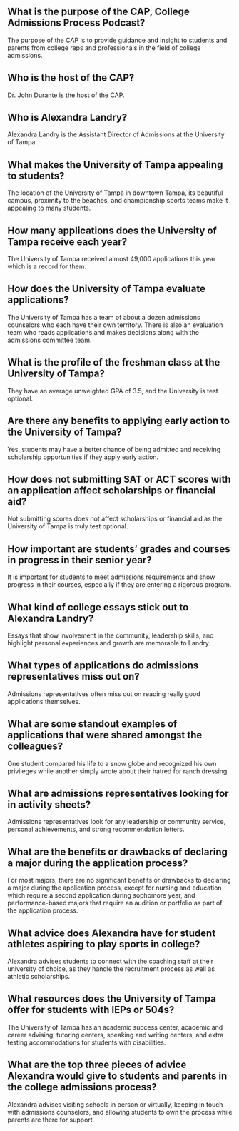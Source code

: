 ## What is the purpose of the CAP, College Admissions Process Podcast? 
The purpose of the CAP is to provide guidance and insight to students and parents from college reps and professionals in the field of college admissions. 

## Who is the host of the CAP? 
Dr. John Durante is the host of the CAP. 

## Who is Alexandra Landry? 
Alexandra Landry is the Assistant Director of Admissions at the University of Tampa. 

## What makes the University of Tampa appealing to students? 
The location of the University of Tampa in downtown Tampa, its beautiful campus, proximity to the beaches, and championship sports teams make it appealing to many students. 

## How many applications does the University of Tampa receive each year? 
The University of Tampa received almost 49,000 applications this year which is a record for them. 

## How does the University of Tampa evaluate applications? 
The University of Tampa has a team of about a dozen admissions counselors who each have their own territory. There is also an evaluation team who reads applications and makes decisions along with the admissions committee team. 

## What is the profile of the freshman class at the University of Tampa? 
They have an average unweighted GPA of 3.5, and the University is test optional. 

## Are there any benefits to applying early action to the University of Tampa? 
Yes, students may have a better chance of being admitted and receiving scholarship opportunities if they apply early action. 

## How does not submitting SAT or ACT scores with an application affect scholarships or financial aid? 
Not submitting scores does not affect scholarships or financial aid as the University of Tampa is truly test optional. 

## How important are students’ grades and courses in progress in their senior year? 
It is important for students to meet admissions requirements and show progress in their courses, especially if they are entering a rigorous program. 

## What kind of college essays stick out to Alexandra Landry? 
Essays that show involvement in the community, leadership skills, and highlight personal experiences and growth are memorable to Landry.

## What types of applications do admissions representatives miss out on?
Admissions representatives often miss out on reading really good applications themselves. 

## What are some standout examples of applications that were shared amongst the colleagues?
One student compared his life to a snow globe and recognized his own privileges while another simply wrote about their hatred for ranch dressing. 

## What are admissions representatives looking for in activity sheets?
Admissions representatives look for any leadership or community service, personal achievements, and strong recommendation letters. 

## What are the benefits or drawbacks of declaring a major during the application process?
For most majors, there are no significant benefits or drawbacks to declaring a major during the application process, except for nursing and education which require a second application during sophomore year, and performance-based majors that require an audition or portfolio as part of the application process. 

## What advice does Alexandra have for student athletes aspiring to play sports in college?
Alexandra advises students to connect with the coaching staff at their university of choice, as they handle the recruitment process as well as athletic scholarships. 

## What resources does the University of Tampa offer for students with IEPs or 504s?
The University of Tampa has an academic success center, academic and career advising, tutoring centers, speaking and writing centers, and extra testing accommodations for students with disabilities. 

## What are the top three pieces of advice Alexandra would give to students and parents in the college admissions process?
Alexandra advises visiting schools in person or virtually, keeping in touch with admissions counselors, and allowing students to own the process while parents are there for support.

